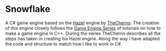 # Snowflake
A C# game engine based on the [Hazel](https://github.com/TheCherno/Hazel) engine by [TheCherno](https://www.youtube.com/c/TheChernoProject). The creation of this engine closely follows the [Game Engine Series](https://www.youtube.com/playlist?list=PLlrATfBNZ98dC-V-N3m0Go4deliWHPFwT) of tutorials on how to make a game engine in C++. During the series TheCherno describes all the steps has taken in creating his Hazel engine. Along the way I have adapted the code and structure to match how I like to work in C#.
